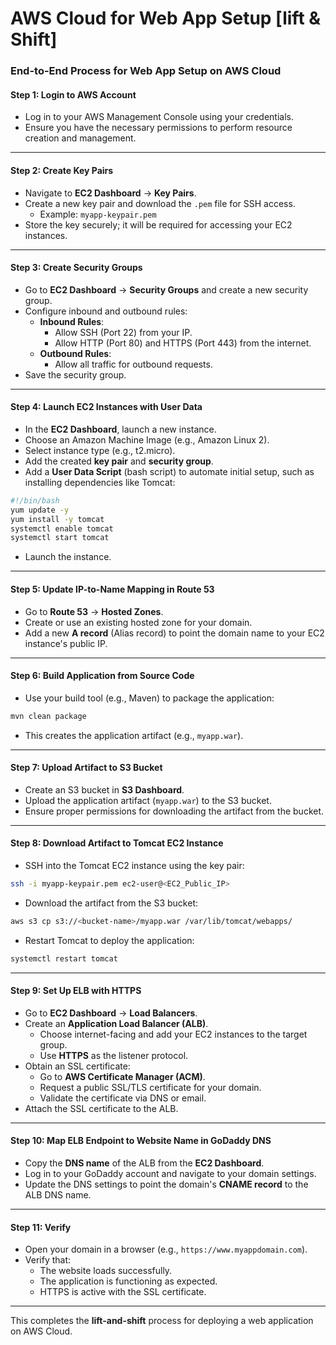 <h1>AWS Cloud for Web App Setup [lift & Shift]</h1> 

### **End-to-End Process for Web App Setup on AWS Cloud**

#### **Step 1: Login to AWS Account**
- Log in to your AWS Management Console using your credentials.  
- Ensure you have the necessary permissions to perform resource creation and management.

---

#### **Step 2: Create Key Pairs**
- Navigate to **EC2 Dashboard** → **Key Pairs**.
- Create a new key pair and download the `.pem` file for SSH access.
  - Example: `myapp-keypair.pem`
- Store the key securely; it will be required for accessing your EC2 instances.

---

#### **Step 3: Create Security Groups**
- Go to **EC2 Dashboard** → **Security Groups** and create a new security group.
- Configure inbound and outbound rules:
  - **Inbound Rules**:
    - Allow SSH (Port 22) from your IP.
    - Allow HTTP (Port 80) and HTTPS (Port 443) from the internet.
  - **Outbound Rules**:
    - Allow all traffic for outbound requests.
- Save the security group.

---

#### **Step 4: Launch EC2 Instances with User Data**
- In the **EC2 Dashboard**, launch a new instance.
- Choose an Amazon Machine Image (e.g., Amazon Linux 2).
- Select instance type (e.g., t2.micro).
- Add the created **key pair** and **security group**.
- Add a **User Data Script** (bash script) to automate initial setup, such as installing dependencies like Tomcat:
```bash
#!/bin/bash
yum update -y
yum install -y tomcat
systemctl enable tomcat
systemctl start tomcat
```
- Launch the instance.

---

#### **Step 5: Update IP-to-Name Mapping in Route 53**
- Go to **Route 53** → **Hosted Zones**.
- Create or use an existing hosted zone for your domain.
- Add a new **A record** (Alias record) to point the domain name to your EC2 instance's public IP.

---

#### **Step 6: Build Application from Source Code**
- Use your build tool (e.g., Maven) to package the application:
```bash
mvn clean package
```
- This creates the application artifact (e.g., `myapp.war`).

---

#### **Step 7: Upload Artifact to S3 Bucket**
- Create an S3 bucket in **S3 Dashboard**.
- Upload the application artifact (`myapp.war`) to the S3 bucket.
- Ensure proper permissions for downloading the artifact from the bucket.

---

#### **Step 8: Download Artifact to Tomcat EC2 Instance**
- SSH into the Tomcat EC2 instance using the key pair:
```bash
ssh -i myapp-keypair.pem ec2-user@<EC2_Public_IP>
```
- Download the artifact from the S3 bucket:
```bash
aws s3 cp s3://<bucket-name>/myapp.war /var/lib/tomcat/webapps/
```
- Restart Tomcat to deploy the application:
```bash
systemctl restart tomcat
```

---

#### **Step 9: Set Up ELB with HTTPS**
- Go to **EC2 Dashboard** → **Load Balancers**.
- Create an **Application Load Balancer (ALB)**.
  - Choose internet-facing and add your EC2 instances to the target group.
  - Use **HTTPS** as the listener protocol.
- Obtain an SSL certificate:
  - Go to **AWS Certificate Manager (ACM)**.
  - Request a public SSL/TLS certificate for your domain.
  - Validate the certificate via DNS or email.
- Attach the SSL certificate to the ALB.

---

#### **Step 10: Map ELB Endpoint to Website Name in GoDaddy DNS**
- Copy the **DNS name** of the ALB from the **EC2 Dashboard**.
- Log in to your GoDaddy account and navigate to your domain settings.
- Update the DNS settings to point the domain's **CNAME record** to the ALB DNS name.

---

#### **Step 11: Verify**
- Open your domain in a browser (e.g., `https://www.myappdomain.com`).
- Verify that:
  - The website loads successfully.
  - The application is functioning as expected.
  - HTTPS is active with the SSL certificate.

---

This completes the **lift-and-shift** process for deploying a web application on AWS Cloud.
